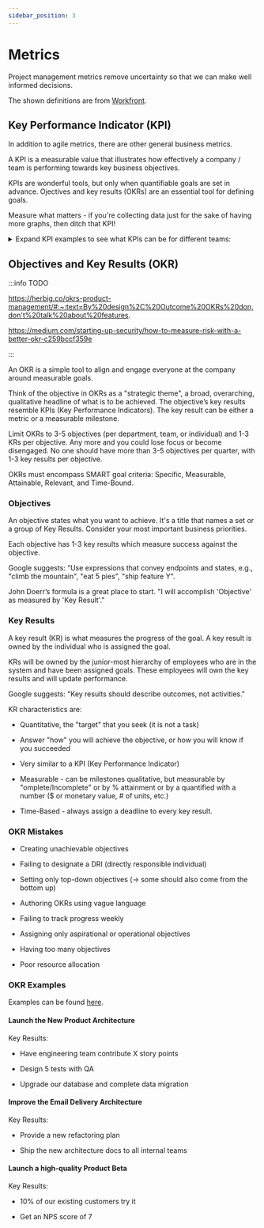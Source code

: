 ```yaml
---
sidebar_position: 3
---
```


# Metrics

Project management metrics remove uncertainty so that we can make well informed decisions.

The shown definitions are from [Workfront](https://www.workfront.com/project-management/metrics).

## Key Performance Indicator (KPI)

In addition to agile metrics, there are other general business metrics.

A KPI is a measurable value that illustrates how effectively a company / team is performing towards key business objectives.

KPIs are wonderful tools, but only when quantifiable goals are set in advance. Ojectives and key results (OKRs) are an essential tool for defining goals.

Measure what matters - if you're collecting data just for the sake of having more graphs, then ditch that KPI!

<details>
<summary>Expand KPI examples to see what KPIs can be for different teams:</summary>

- Marketing KPIs: Qualified leads, Conversion rate, Social media followers

- Public relations KPIs: Web coverage, News coverage, Share of voice

- Online marketing KPIs: Average cost per lead (CPL), Number of conversions, PPC or AdWord CTR, Website or landing page conversion rate

- Content marketing KPIs: Recurring visitors, Blog comments, Blog shares

- Engineering KPIs: Sprint points, Progress vs. schedule (deadlines successfully met?), P-O or P-1 active bugs in production, Rework

- Architecture improvements: Quality assurance KPIs, Number of P-0 or P-1 bugs in product, Covered project requirements, Passed tests

- Product management KPIs: Product engagement rate, Customer NPS from product feedback, Customer retention, Customer complaints

- Customer success KPIs: Customer NPS score, Customer satisfaction (CSAT) score, Customer retention rate, Customer churn

- Customer support KPIs: Average response time, Average resolution time, Incident rate

- Customer retention KPIs: Customer satisfaction, Net promoter score (NPS), CSAT score

- Operations KPIs: Labor utilization (employee ROI), Project schedule variance (missed deadlines), Rework

</details>

## Objectives and Key Results (OKR)

:::info TODO

https://herbig.co/okrs-product-management/#:~:text=By%20design%2C%20Outcome%20OKRs%20don,don't%20talk%20about%20features.

https://medium.com/starting-up-security/how-to-measure-risk-with-a-better-okr-c259bccf359e

:::

An OKR is a simple tool to align and engage everyone at the company around measurable goals.

Think of the objective in OKRs as a "strategic theme", a broad, overarching, qualitative headline of what is to be achieved. The objective’s key results resemble KPIs (Key Performance Indicators). The key result can be either a metric or a measurable milestone.

Limit OKRs to 3-5 objectives (per department, team, or individual) and 1-3 KRs per objective. Any more and you could lose focus or become disengaged. No one should have more than 3-5 objectives per quarter, with 1-3 key results per objective.

OKRs must encompass SMART goal criteria: Specific, Measurable, Attainable, Relevant, and Time-Bound.

### Objectives

An objective states what you want to achieve. It's a title that names a set or a group of Key Results. Consider your most important business priorities.

Each objective has 1-3 key results which measure success against the objective.

Google suggests: “Use expressions that convey endpoints and states, e.g., "climb the mountain", "eat 5 pies", "ship feature Y".

John Doerr’s formula is a great place to start. "I will accomplish 'Objective' as measured by 'Key Result'."

### Key Results

A key result (KR) is what measures the progress of the goal. A key result is owned by the individual who is assigned the goal.

KRs will be owned by the junior-most hierarchy of employees who are in the system and have been assigned goals. These employees will own the key results and will update performance.

Google suggests: "Key results should describe outcomes, not activities."

KR characteristics are:

- Quantitative, the "target" that you seek (it is not a task)

- Answer "how" you will achieve the objective, or how you will know if you succeeded

- Very similar to a KPI (Key Performance Indicator)

- Measurable - can be milestones qualitative, but measurable by "omplete/Incomplete" or by % attainment or by a quantified with a number ($ or monetary value, # of units, etc.)

- Time-Based - always assign a deadline to every key result.

### OKR Mistakes

- Creating unachievable objectives

- Failing to designate a DRI (directly responsible individual)

- Setting only top-down objectives (-> some should also come from the bottom up)

- Authoring OKRs using vague language

- Failing to track progress weekly

- Assigning only aspirational or operational objectives

- Having too many objectives

- Poor resource allocation

### OKR Examples

Examples can be found [here](https://www.workfront.com/strategic-planning/goals/okr/okr-examples).

#### Launch the New Product Architecture

Key Results:

- Have engineering team contribute X story points

- Design 5 tests with QA

- Upgrade our database and complete data migration

#### Improve the Email Delivery Architecture

Key Results:

- Provide a new refactoring plan

- Ship the new architecture docs to all internal teams

#### Launch a high-quality Product Beta

Key Results:

- 10% of our existing customers try it

- Get an NPS score of 7
